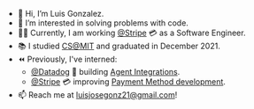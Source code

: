 - 👋 Hi, I’m Luis Gonzalez.
- 👀 I’m interested in solving problems with code. 
- 👨‍💻 Currently, I am working [@Stripe](https://stripe.com/) 💳 as a Software Engineer.
- 📚 I studied [CS@MIT](https://www.eecs.mit.edu/) and graduated in December 2021.
- ⏪ Previously, I've interned:
    - [@Datadog](https://www.datadoghq.com/) 🐶 building [Agent Integrations](https://github.com/DataDog/integrations-core).
    - [@Stripe](https://stripe.com/) 💳 improving [Payment Method development](https://stripe.com/docs/api/payment_methods).
- 📫 Reach me at luisjosegonz21@gmail.com!

<!---
luisgonzalex/luisgonzalex is a ✨ special ✨ repository because its `README.md` (this file) appears on your GitHub profile.
You can click the Preview link to take a look at your changes.
--->
